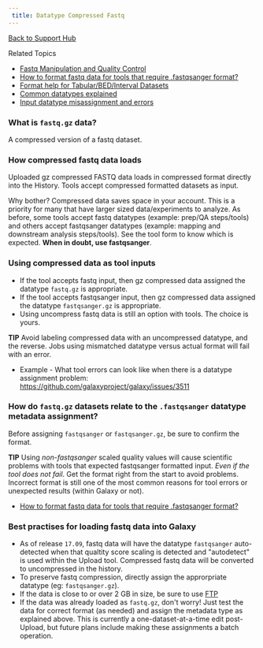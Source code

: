 ```yaml
---
 title: Datatype Compressed Fastq
---
```

[Back to Support Hub](/support/)

Related Topics

 * [Fastq Manipulation and Quality Control](/tutorials/ngs/#fastq-manipulation-and-quality-control)
 * [How to format fastq data for tools that require .fastqsanger format?](/support/fastqsanger/)
 * [Format help for Tabular/BED/Interval Datasets](/support/tabular/)
 * [Common datatypes explained](/learn/datatypes/)
 * [Input datatype misassignment and errors](/support/tool-error/)

### What is `fastq.gz` data?

A compressed version of a fastq dataset.

### How compressed fastq data loads

Uploaded gz compressed FASTQ data loads in compressed format directly into the History. Tools accept compressed formatted datasets as input.

Why bother? Compressed data saves space in your account. This is a priority for many that have larger sized data/experiments to analyze. As before, some tools accept fastq datatypes (example: prep/QA steps/tools) and others accept fastqsanger datatypes (example: mapping and downstream analysis steps/tools). See the tool form to know which is expected. **When in doubt, use fastqsanger**.


### Using compressed data as tool inputs

 * If the tool accepts fastq input, then gz compressed data assigned the datatype `fastq.gz` is appropriate.
 * If the tool accepts fastqsanger input, then gz compressed data assigned the datatype `fastqsanger.gz` is appropriate.
 * Using uncompress fastq data is still an option with tools. The choice is yours.

**TIP** Avoid labeling compressed data with an uncompressed datatype, and the reverse. Jobs using mismatched datatype versus actual format will fail with an error.

* Example - What tool errors can look like when there is a datatype assignment problem: https://github.com/galaxyproject/galaxy/issues/3511

### How do `fastq.gz` datasets relate to the `.fastqsanger` datatype metadata assignment?

Before assigning `fastqsanger` or `fastqsanger.gz`, be sure to confirm the format.

**TIP** Using *non-fastqsanger* scaled quality values will cause scientific problems with tools that expected fastqsanger formatted input. *Even if the tool does not fail*. Get the format right from the start to avoid problems. Incorrect format is still one of the most common reasons for tool errors or unexpected results (within Galaxy or not).

* [How to format fastq data for tools that require .fastqsanger format?](/support/fastqsanger/)

### Best practises for loading fastq data into Galaxy

 * As of release `17.09`, fastq data will have the datatype `fastqsanger` auto-detected when that qualtity score scaling is detected and "autodetect" is used within the Upload tool. Compressed fastq data will be converted to uncompressed in the history.
 * To preserve fastq compression, directly assign the approrpriate datatype (eg: `fastqsanger.gz`).
 * If the data is close to or over 2 GB in size, be sure to use [FTP](/support/loading-data/)
 * If the data was already loaded as `fastq.gz`, don't worry! Just test the data for correct format (as needed) and assign the metadata type as explained above. This is currently a one-dataset-at-a-time edit post-Upload, but future plans include making these assignments a batch operation.




